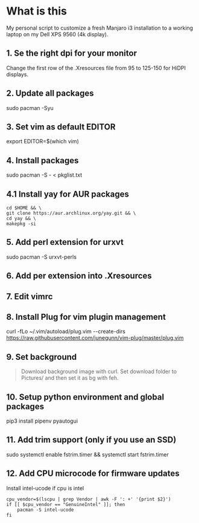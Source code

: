 # What is this

My personal script to customize a fresh Manjaro i3 installation to a working laptop on my Dell XPS 9560 (4k display).

## 1. Se the right dpi for your monitor 

Change the first row of the .Xresources file from 95 to 125-150 for HiDPI displays.

## 2. Update all packages
sudo pacman -Syu

## 3. Set vim as default EDITOR
export EDITOR=$(which vim)

## 4. Install packages
sudo pacman -S - < pkglist.txt

## 4.1 Install yay for AUR packages
```
cd $HOME && \
git clone https://aur.archlinux.org/yay.git && \
cd yay && \
makepkg -si
```

## 5. Add perl extension for urxvt 
sudo pacman -S urxvt-perls

## 6. Add per extension into .Xresources

## 7. Edit vimrc

## 8. Install Plug for vim plugin management
curl -fLo ~/.vim/autoload/plug.vim --create-dirs https://raw.githubusercontent.com/junegunn/vim-plug/master/plug.vim

## 9. Set background
> Download background image with curl. Set download folder to Pictures/ and then set it as bg with feh.

## 10. Setup python environment and global packages
pip3 install pipenv pyautogui

## 11. Add trim support (only if you use an SSD)
sudo systemctl enable fstrim.timer && systemctl start fstrim.timer 

## 12. Add CPU microcode for firmware updates

Install intel-ucode if cpu is intel

```
cpu_vendor=$(lscpu | grep Vendor | awk -F ': +' '{print $2}')  
if [[ $cpu_vendor == "GenuineIntel" ]]; then  
    pacman -S intel-ucode  
fi
```
